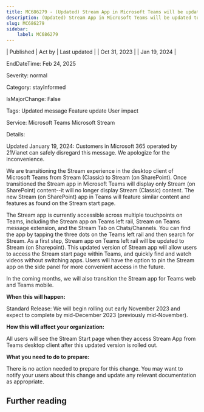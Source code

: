 ```yaml
---
title: MC686279 - (Updated) Stream App in Microsoft Teams will be updated to Stream (on SharePoint)
description: (Updated) Stream App in Microsoft Teams will be updated to Stream (on SharePoint)
slug: MC686279
sidebar:
    label: MC686279
---
```



| Published | Act by | Last updated |
| Oct 31, 2023 |  | Jan 19, 2024 |

EndDateTime: Feb 24, 2025

Severity: normal

Category: stayInformed

IsMajorChange: False

Tags: Updated message Feature update User impact

Service: Microsoft Teams Microsoft Stream

Details: 

<p>Updated January 19, 2024: Customers in Microsoft 365 operated by 21Vianet can safely disregard this message. We apologize for the inconvenience.</p><p>We are transitioning the Stream experience in the desktop client of Microsoft Teams from Stream (Classic) to Stream (on SharePoint). Once transitioned the Stream app in Microsoft Teams will display only Stream (on SharePoint) content--it will no longer display Stream (Classic) content. The new Stream (on SharePoint) app in Teams will feature similar content and features as found on the Stream start page.</p><p>The Stream app is currently accessible across multiple touchpoints on Teams, including the Stream app on Teams left rail, Stream on Teams message extension, and the Stream Tab on Chats/Channels. You can find the app by tapping the three dots on the Teams left rail and then search for Stream. As a first step, Stream app on Teams left rail will be updated to Stream (on Sharepoint). This updated version of Stream app will allow users to access the Stream start page within Teams, and quickly find and watch videos without switching apps. Users will have the option to pin the Stream app on the side panel for more convenient access in the future.</p><p>In the coming months, we will also transition the Stream app for Teams web and Teams mobile.</p><p><b>When this will happen:</b></p><p>Standard Release: We will begin rolling out early November 2023 and expect to complete by mid-December 2023 (previously mid-November).</p><p><b>How this will affect your organization:</b></p><p>All users will see the Stream Start page when they access Stream App from Teams desktop client after this updated version is rolled out.&nbsp;&nbsp;</p><p><b>What you need to do to prepare:</b></p><p>There is no action needed to prepare for this change. You may want to notify your users about this change and update any relevant documentation as appropriate.</p>

## Further reading
